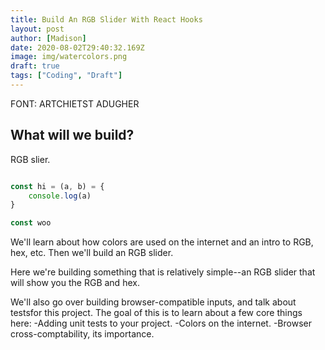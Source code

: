 ```yaml
---
title: Build An RGB Slider With React Hooks
layout: post
author: [Madison]
date: 2020-08-02T29:40:32.169Z
image: img/watercolors.png
draft: true
tags: ["Coding", "Draft"]
---
```


FONT: ARTCHIETST ADUGHER

##  What will we build?

RGB slier. 

```jsx

const hi = (a, b) = {
    console.log(a)
}

const woo
```

We'll learn about how colors are used on the internet and an intro to RGB, hex, etc. 
Then we'll build an RGB slider.

Here we're building something that is relatively simple--an RGB slider that will show you the RGB and hex.

We'll also go over building browser-compatible inputs, and talk about testsfor this project.
The goal of this is to learn about a few core things here:
-Adding unit tests to your project.
-Colors on the internet.
-Browser cross-comptability, its importance. 